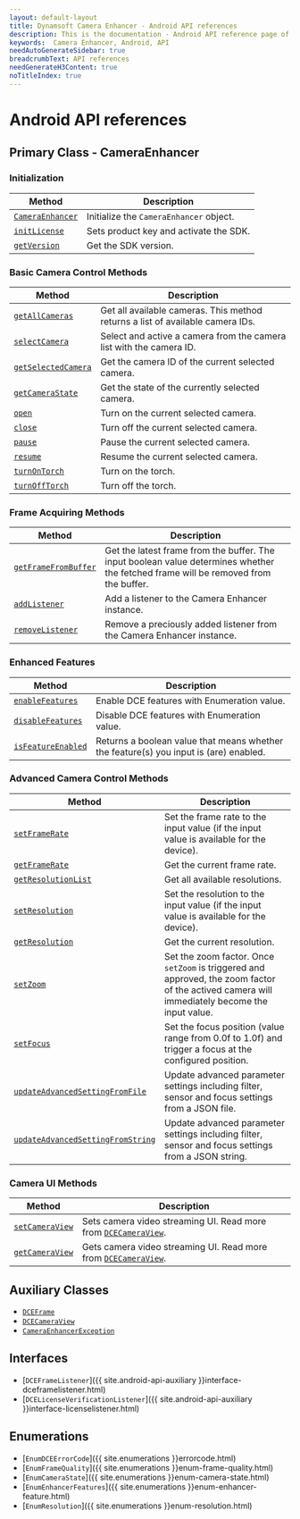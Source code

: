 ```yaml
---
layout: default-layout
title: Dynamsoft Camera Enhancer - Android API references
description: This is the documentation - Android API reference page of Dynamsoft Camera Enhancer.
keywords:  Camera Enhancer, Android, API
needAutoGenerateSidebar: true
breadcrumbText: API references
needGenerateH3Content: true
noTitleIndex: true
---
```


# Android API references

## Primary Class - CameraEnhancer

### Initialization

| Method | Description |
| ------ | ----------- |
| [`CameraEnhancer`]({{site.android-api}}index.html##cameraenhancer) | Initialize the `CameraEnhancer` object. |
| [`initLicense`]({{site.android-api}}index.html#initlicense) | Sets product key and activate the SDK. |
| [`getVersion`]({{site.android-api}}index.html#getversion) | Get the SDK version. |

### Basic Camera Control Methods

| Method | Description |
| ------ | ----------- |
| [`getAllCameras`]({{site.android-api}}index.html#getallcameras) | Get all available cameras. This method returns a list of available camera IDs. |
| [`selectCamera`]({{site.android-api}}index.html#selectcamera) | Select and active a camera from the camera list with the camera ID. |
| [`getSelectedCamera`]({{site.android-api}}index.html#getselectedcamera) | Get the camera ID of the current selected camera. |
| [`getCameraState`]({{site.android-api}}index.html#getcamerastate) | Get the state of the currently selected camera. |
| [`open`]({{site.android-api}}index.html#open) | Turn on the current selected camera. |
| [`close`]({{site.android-api}}index.html#close) | Turn off the current selected camera. |
| [`pause`]({{site.android-api}}index.html#pause) | Pause the current selected  camera. |
| [`resume`]({{site.android-api}}index.html#resume) | Resume the current selected camera. |
| [`turnOnTorch`]({{site.android-api}}index.html#turnontorch) | Turn on the torch. |
| [`turnOffTorch`]({{site.android-api}}index.html#turnofftorch) | Turn off the torch. |

### Frame Acquiring Methods

| Method | Description |
| ------ | ----------- |
| [`getFrameFromBuffer`]({{site.android-api}}index.html#getframefrombuffer) | Get the latest frame from the buffer. The input boolean value determines whether the fetched frame will be removed from the buffer. |
| [`addListener`]({{site.android-api}}index.html#addlistener) | Add a listener to the Camera Enhancer instance. |
| [`removeListener`]({{site.android-api}}index.html#removelistener) | Remove a preciously added listener from the Camera Enhancer instance. |

### Enhanced Features

| Method | Description |
| ------ | ----------- |
| [`enableFeatures`]({{site.android-api}}index.html#enablefeature) | Enable DCE features with Enumeration value. |
| [`disableFeatures`]({{site.android-api}}index.html#disablefeature) | Disable DCE features with Enumeration value. |
| [`isFeatureEnabled`]({{site.android-api}}index.html#isfeatureenabled) | Returns a boolean value that means whether the feature(s) you input is (are) enabled. |

### Advanced Camera Control Methods

| Method | Description |
| ------ | ----------- |
| [`setFrameRate`]({{site.android-api}}index.html#setframerate) | Set the frame rate to the input value (if the input value is available for the device). |
| [`getFrameRate`]({{site.android-api}}index.html#getframerate) | Get the current frame rate. |
| [`getResolutionList`]({{site.android-api}}index.html#getresolutionlist) | Get all available resolutions. |
| [`setResolution`]({{site.android-api}}index.html#setresolution) | Set the resolution to the input value (if the input value is available for the device). |
| [`getResolution`]({{site.android-api}}index.html#getresolution) | Get the current resolution. |
| [`setZoom`]({{site.android-api}}.html#setzoom) | Set the zoom factor. Once `setZoom` is triggered and approved, the zoom factor of the actived camera will immediately become the input value. |
| [`setFocus`]({{site.android-api}}index.html#setfocus) | Set the focus position (value range from 0.0f to 1.0f) and trigger a focus at the configured position. |
| [`updateAdvancedSettingFromFile`]({{site.android-api}}index.html#updateadvancedsettingfromfile) | Update advanced parameter settings including filter, sensor and focus settings from a JSON file. |
| [`updateAdvancedSettingFromString`]({{site.android-api}}index.html#updateadvancedsettingfromstring) | Update advanced parameter settings including filter, sensor and focus settings from a JSON string. |

### Camera UI Methods

| Method | Description |
| ------ | ----------- |
| [`setCameraView`]({{site.android-api}}index.html#setcameraview) | Sets camera video streaming UI. Read more from [`DCECameraView`]({{site.android-api-auxiliary}}dcecameraview.html). |
| [`getCameraView`]({{site.android-api}}index.html#setcameraview) | Gets camera video streaming UI. Read more from [`DCECameraView`]({{site.android-api-auxiliary}}dcecameraview.html). |

## Auxiliary Classes

- [`DCEFrame`]({{site.android-api-auxiliary}}dceframe.html)
- [`DCECameraView`]({{site.android-api-auxiliary}}dcecameraview.html)
- [`CameraEnhancerException`]({{site.android-api-auxiliary}}camera-enhancer-exception.html)

## Interfaces

- [`DCEFrameListener`]({{ site.android-api-auxiliary }}interface-dceframelistener.html)
- [`DCELicenseVerificationListener`]({{ site.android-api-auxiliary }}interface-licenselistener.html)

## Enumerations

- [`EnumDCEErrorCode`]({{ site.enumerations }}errorcode.html)
- [`EnumFrameQuality`]({{ site.enumerations }}enum-frame-quality.html)
- [`EnumCameraState`]({{ site.enumerations }}enum-camera-state.html)
- [`EnumEnhancerFeatures`]({{ site.enumerations }}enum-enhancer-feature.html)
- [`EnumResolution`]({{ site.enumerations }}enum-resolution.html)
